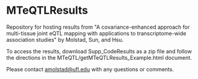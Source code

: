 # MTeQTLResults
Repository for hosting results from "A covariance-enhanced approach for multi-tissue joint eQTL mapping with applications to transcriptome-wide association studies" by Molstad, Sun, and Hsu. 

To access the results, download Supp_CodeResults as a zip file and follow the directions in the MTeQTL/getMTeQTLResults_Example.html document. 

Please contact amolstad@ufl.edu with any questions or comments. 
